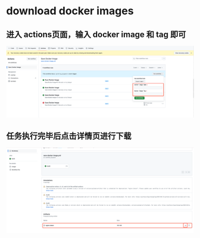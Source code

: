 # download docker images
## 进入 actions页面，输入 docker image 和 tag 即可
![img.png](img.png)
## 任务执行完毕后点击详情页进行下载
![img_1.png](img_1.png)